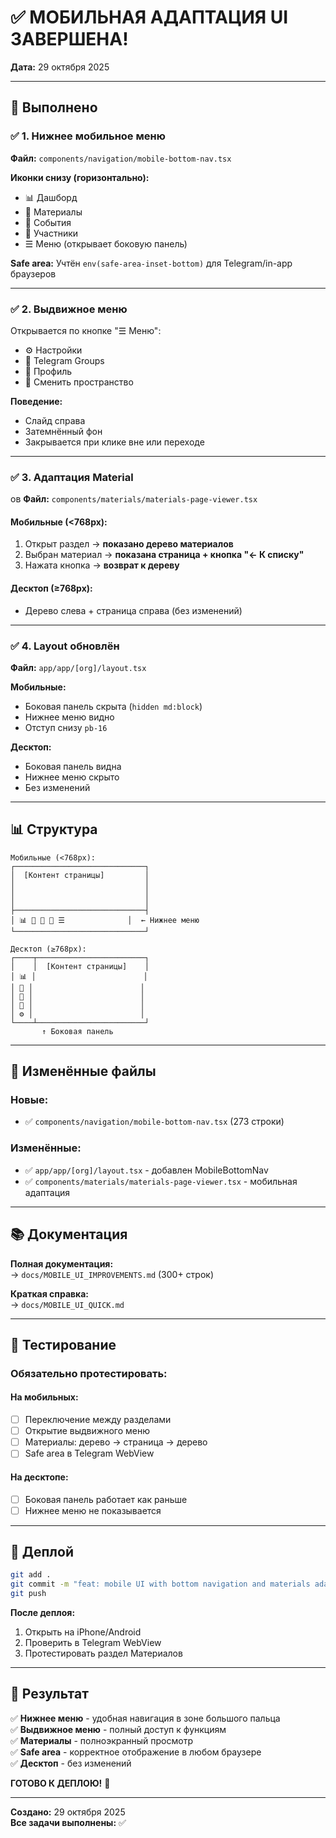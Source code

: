 # ✅ МОБИЛЬНАЯ АДАПТАЦИЯ UI ЗАВЕРШЕНА!

**Дата:** 29 октября 2025

---

## 🎯 Выполнено

### ✅ 1. Нижнее мобильное меню
**Файл:** `components/navigation/mobile-bottom-nav.tsx`

**Иконки снизу (горизонтально):**
- 📊 Дашборд
- 📄 Материалы  
- 📅 События
- 👥 Участники
- ☰ Меню (открывает боковую панель)

**Safe area:** Учтён `env(safe-area-inset-bottom)` для Telegram/in-app браузеров

---

### ✅ 2. Выдвижное меню
Открывается по кнопке "☰ Меню":
- ⚙️ Настройки
- 📡 Telegram Groups
- 👤 Профиль  
- 🏢 Сменить пространство

**Поведение:**
- Слайд справа
- Затемнённый фон
- Закрывается при клике вне или переходе

---

### ✅ 3. Адаптация Material

ов
**Файл:** `components/materials/materials-page-viewer.tsx`

#### Мобильные (<768px):
1. Открыт раздел → **показано дерево материалов**
2. Выбран материал → **показана страница + кнопка "← К списку"**
3. Нажата кнопка → **возврат к дереву**

#### Десктоп (≥768px):
- Дерево слева + страница справа (без изменений)

---

### ✅ 4. Layout обновлён
**Файл:** `app/app/[org]/layout.tsx`

**Мобильные:**
- Боковая панель скрыта (`hidden md:block`)
- Нижнее меню видно
- Отступ снизу `pb-16`

**Десктоп:**
- Боковая панель видна
- Нижнее меню скрыто
- Без изменений

---

## 📊 Структура

```
Мобильные (<768px):
┌─────────────────────────────┐
│  [Контент страницы]         │
│                             │
│                             │
│                             │
├─────────────────────────────┤
│ 📊 📄 📅 👥 ☰              │  ← Нижнее меню
└─────────────────────────────┘

Десктоп (≥768px):
┌────┬────────────────────────┐
│    │  [Контент страницы]    │
│ 📊 │                        │
│ 📄 │                        │
│ 📅 │                        │
│ 👥 │                        │
│ ⚙️ │                        │
└────┴────────────────────────┘
       ↑ Боковая панель
```

---

## 📁 Изменённые файлы

### Новые:
- ✅ `components/navigation/mobile-bottom-nav.tsx` (273 строки)

### Изменённые:
- ✅ `app/app/[org]/layout.tsx` - добавлен MobileBottomNav
- ✅ `components/materials/materials-page-viewer.tsx` - мобильная адаптация

---

## 📚 Документация

**Полная документация:**  
→ `docs/MOBILE_UI_IMPROVEMENTS.md` (300+ строк)

**Краткая справка:**  
→ `docs/MOBILE_UI_QUICK.md`

---

## 🧪 Тестирование

### Обязательно протестировать:

#### На мобильных:
- [ ] Переключение между разделами
- [ ] Открытие выдвижного меню
- [ ] Материалы: дерево → страница → дерево
- [ ] Safe area в Telegram WebView

#### На десктопе:
- [ ] Боковая панель работает как раньше
- [ ] Нижнее меню не показывается

---

## 🚀 Деплой

```bash
git add .
git commit -m "feat: mobile UI with bottom navigation and materials adaptation"
git push
```

**После деплоя:**
1. Открыть на iPhone/Android
2. Проверить в Telegram WebView
3. Протестировать раздел Материалов

---

## 🎉 Результат

✅ **Нижнее меню** - удобная навигация в зоне большого пальца  
✅ **Выдвижное меню** - полный доступ к функциям  
✅ **Материалы** - полноэкранный просмотр  
✅ **Safe area** - корректное отображение в любом браузере  
✅ **Десктоп** - без изменений  

**ГОТОВО К ДЕПЛОЮ!** 🚀

---

**Создано:** 29 октября 2025  
**Все задачи выполнены:** ✅

